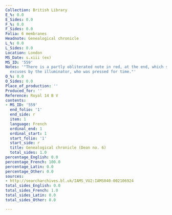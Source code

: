 ```yaml
---
Collection: British Library
E_%: 0.0
E_Sides: 0.0
F_%: 0.0
F_Sides: 0.0
Folia: 6 membranes
Headnote: Genealogical chronicle
L_%: 0.0
L_Sides: 0.0
Location: London
MS_Date: s.xiii (ex)
MS_ID: '559'
Notes: '"There is a partly obliterated note in red, at the end, which seems to contain
  excuses by the illuminator, who was pressed for time."'
O_%: 0.0
O_Sides: 0.0
Place_of_production: ''
Produced_for: ''
Reference: Royal 14 B V
contents:
- MS_ID: '559'
  end_folio: '1'
  end_side: r
  item: 1
  language: French
  ordinal_end: 1
  ordinal_start: 1
  start_folio: '1'
  start_side: r
  title: Genealogical chronicle (Dean no. 6)
  total_sides: 1.0
percentage_English: 0.0
percentage_French: 100.0
percentage_Latin: 0.0
percentage_Other: 0.0
sources:
- http://searcharchives.bl.uk/IAMS_VU2:IAMS040-002106924
total_sides_English: 0.0
total_sides_French: 1.0
total_sides_Latin: 0.0
total_sides_Other: 0.0

---
```

